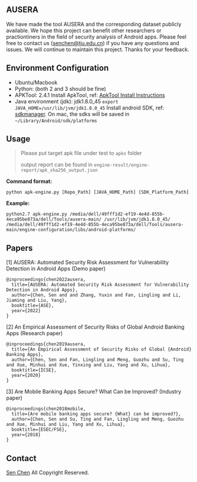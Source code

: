 
## AUSERA
We have made the tool AUSERA and the corresponding dataset publicly available. We hope this project can benefit other researchers or practiontiners in the field of security analysis of Android apps. Please feel free to contact us (senchen@tju.edu.cn) if you have any questions and issues. We will continue to maintain this project. Thanks for your feedback.

## Environment Configuration
* Ubuntu/Macbook
* Python: (both 2 and 3 should be fine)
* APKTool: 2.4.1 Install ApkTool, ref: [ApkTool Install Instructions](https://ibotpeaches.github.io/Apktool/install/)
* Java environment (jdk): jdk1.8.0_45 `export JAVA_HOME=/usr/lib/jvm/jdk1.8.0_45` Install android SDK, ref: [sdkmanager](https://developer.android.com/studio/command-line/sdkmanager). On mac,  the sdks will be saved in `~/Library/Android/sdk/platforms`

## Usage

> Please put target apk file under test to `apks` folder
> 
> output report can be found in `engine-result/engine-report/apk_sha256_output.json`

**Command format:**

`python apk-engine.py [Repo_Path] [JAVA_HOME_Path] [SDK_Platform_Path]`


**Example:**

`python2.7 apk-engine.py /media/dell/49fff1d2-ef19-4e4d-855b-4eca95be873a/dell/Tools/ausera-main/ /usr/lib/jvm/jdk1.8.0_45/ /media/dell/49fff1d2-ef19-4e4d-855b-4eca95be873a/dell/Tools/ausera-main/engine-configuration/libs/android-platforms/`

## Papers


[1] AUSERA: Automated Security Risk Assessment for Vulnerability Detection in Android Apps (Demo paper)
```
@inproceedings{chen2022ausera,
  title={AUSERA: Automated Security Risk Assessment for Vulnerability Detection in Android Apps},
  author={Chen, Sen and and Zhang, Yuxin and Fan, Lingling and Li, Jiaming and Liu, Yang},
  booktitle={ASE},
  year={2022}
}
```

[2] An Empirical Assessment of Security Risks of Global Android Banking Apps (Research paper)
```
@inproceedings{chen2019ausera,
  title={An Empirical Assessment of Security Risks of Global {Android} Banking Apps},
  author={Chen, Sen and Fan, Lingling and Meng, Guozhu and Su, Ting and Xue, Minhui and Xue, Yinxing and Liu, Yang and Xu, Lihua},
  booktitle={ICSE},
  year={2020}
}
```

[3] Are Mobile Banking Apps Secure? What Can be Improved? (Industry paper)
```
@inproceedings{chen2018mobile,
  title={Are mobile banking apps secure? {What} can be improved?},
  author={Chen, Sen and Su, Ting and Fan, Lingling and Meng, Guozhu and Xue, Minhui and Liu, Yang and Xu, Lihua},
  booktitle={ESEC/FSE},
  year={2018}
}
```

## Contact
[Sen Chen](https://sen-chen.github.io/) All Copyright Reserved.
